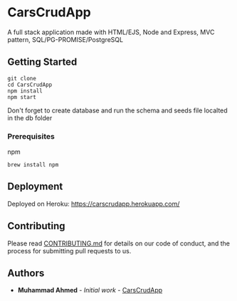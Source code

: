# CarsCrudApp
A full stack application made with HTML/EJS, Node and Express, MVC pattern, SQL/PG-PROMISE/PostgreSQL

## Getting Started
```
git clone
cd CarsCrudApp
npm install
npm start
```
Don't forget to create database and run the schema and seeds file localted in the db folder

### Prerequisites
npm
```
brew install npm
```

## Deployment
Deployed on Heroku:
https://carscrudapp.herokuapp.com/

## Contributing

Please read [CONTRIBUTING.md](https://github.com/ahmede7th/CarsCrudApp/blob/master/contributors/CONTRIBUTING.md) for details on our code of conduct, and the process for submitting pull requests to us.


## Authors

* **Muhammad Ahmed** - *Initial work* - [CarsCrudApp](https://github.com/ahmede7th/CarsCrudApp)
